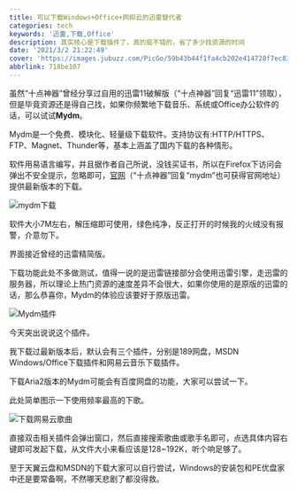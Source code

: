 ```yaml
---
title: 可以下载Windows+Office+网抑云的迅雷替代者
categories: tech
keywords: '迅雷,下载,Office'
description: 其实核心是下载插件了，真的挺不错的，省了多少找资源的时间
date: '2021/3/2 21:22:49'
cover: 'https://images.jubuzz.com/PicGo/59b43b44f1fa4cb202e414728f7ec83f-6b00e0.webp'
abbrlink: 718be107
---
```


虽然“十点神器”曾经分享过自用的迅雷11破解版（“十点神器”回复“迅雷11”领取），但是毕竟资源还是得自己找，如果你频繁地下载音乐、系统或Office办公软件的话，可以试试**Mydm**。

Mydm是一个免费、模块化、轻量级下载软件。支持协议有:HTTP/HTTPS、FTP、Magnet、Thunder等，基本上涵盖了国内下载的各种情形。

软件用易语言编写，并且据作者自己所说，没钱买证书，所以在Firefox下访问会弹出不安全提示，忽略即可，[官网](https://www.mydmplus.com/)（“十点神器”回复“mydm”也可获得官网地址）提供最新版本的下载。

![mydm下载](https://images.jubuzz.com/PicGo/ef1245619daefdfcffb2e1d0d274b489-edd1c5.png)

软件大小7M左右，解压缩即可使用，绿色纯净，反正打开的时候我的火绒没有报警，介意勿下。

界面接近曾经的迅雷精简版。

下载功能此处不多做测试，值得一说的是迅雷链接部分会使用迅雷引擎，走迅雷的服务器，所以理论上热门资源的速度差异不会很大，如果你使用的是原版的迅雷的话，那么恭喜你，Mydm的体验应该要好于原版迅雷。

![Mydm插件](https://images.jubuzz.com/PicGo/2be20b6ee966937abc1c9b3a4705f7a5-fbfaf4.png)

今天突出说说这个插件。

我下载过最新版本后，默认会有三个插件，分别是189网盘，MSDN Windows/Office下载插件和网易云音乐下载插件。

下载Aria2版本的Mydm可能会有百度网盘的功能，大家可以尝试一下。

此处简单图示一下使用频率最高的下歌。

![下载网易云歌曲](https://images.jubuzz.com/PicGo/c29656463f49695d477d20989ffa79f4-bb9bd9.png)

直接双击相关插件会弹出窗口，然后直接搜索歌曲或歌手名即可，点选具体内容右键即可发起下载，从文件大小来看应该是128~192K，听个响足够了。

至于天翼云盘和MSDN的下载大家可以自行尝试，Windows的安装包和PE优盘家中还是要常备啊，不然哪天悲剧了都没得救。